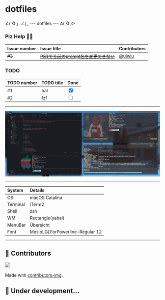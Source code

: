 # dotfiles

∠( ᐛ 」∠)_ --- dotfiles --- ᕕ( ᐛ )ᕗ

### Plz Help 🙇‍♂️
| Issue number | Issue title                                                                               | Contributors                       |
|:-------------|:------------------------------------------------------------------------------------------|:-----------------------------------|
| ~~#3~~       | ~~[PS1で＄前のprompt名を変更できない](https://github.com/Coordinate-Cat/dotfiles/issues/3)~~  | [@ulwlu](https://github.com/ulwlu) |

### TODO
| TODO number | TODO title | Done                                                         |
|:------------|:-----------|:-------------------------------------------------------------|
| #1          | bat        | <input type="checkbox" checked>                              |
| #2          | fzf        | <input type="checkbox">                                      |

---

![screenshot001](.assets/screenshot001.png)

---

| System     | Details                        |
|:-----------|:-------------------------------|
| OS         | macOS Catalina                 |
| Terminal   | iTerm2                         |
| Shell      | zsh                            |
| WM         | Rectangle(yabai)               |
| MenuBar    | Übersicht                      |
| Font       | MesloLGLForPowerline-Regular 12|

---

## 🐋 Contributors
<a href="https://github.com/Coordinate-Cat/dotfiles/graphs/contributors">
  <img src="https://contributors-img.web.app/image?repo=Coordinate-Cat/dotfiles" />
</a>

Made with [contributors-img](https://contributors-img.web.app).

## 🚧 Under development...